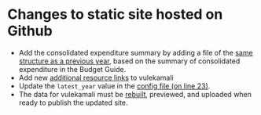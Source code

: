 # Changes to static site hosted on Github

* Add the consolidated expenditure summary by adding a file of the [same structure as a previous year](https://github.com/OpenUpSA/static-budget-portal/blob/master/_data/2018-19/government_functions.yaml), based on the summary of consolidated expenditure in the Budget Guide.
* Add new [additional resource links](https://github.com/OpenUpSA/static-budget-portal/blob/master/_data/2018-19/manual_resources.yaml) to vulekamali
* Update the `latest_year` value in the [config file \(on line 23\)](https://github.com/OpenUpSA/static-budget-portal/blob/master/_config.yml).
* The data for vulekamali must be [rebuilt](../adding-modifying-information-on-the-site/development-process.md), previewed, and uploaded when ready to publish the updated site.



